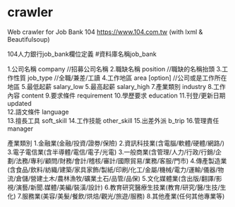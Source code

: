 # crawler
Web crawler for Job Bank 104 https://www.104.com.tw
(with lxml &amp; Beautifulsoup)

104人力銀行job_bank欄位定義
#資料庫名稱job_bank


1.公司名稱       company               //招募公司名稱
2.職缺名稱       position              //職缺的名稱抬頭
3.工作性質       job_type              //全職/兼差/工讀
4.工作地區       area [option]         //公司或是工作所在地區
5.最低起薪       salary_low 
5.最高起薪       salary_high 
7.產業類別       industry 
8.工作內容       content 
9.要求條件       requirement 
10.學歷要求       education
11.刊登/更新日期  updated  
12.語文條件      language                 
13.擅長工具      soft_skill
14.工作技能      other_skill
15.出差外派      b_trip
16.管理責任      manager


產業類別
1.金融業(金融/投資/證劵/保險)
2.資訊科技業(含電腦/軟體/硬體/網路/)
3.電子電信業(含半導體/電信/電子/光電)
3.一般商業(含管理/人力/行政/行銷/企劃/法務/專利/顧問/財務/會計/稽核/審計/國際貿易/業務/客服/門市)
4.傳產製造業(含食品/飲料/紡織/建築/家具家飾/製紙/印刷/化工/金屬/機械/電力/運輸/儀器/物流/倉儲/營建土木/農林漁牧/礦業土石/品管/品保)
5.文化媒體業(含出版/翻譯/影視/演藝/新聞.媒體/美編/裝潢/設計)
6.教育研究醫療生技業(教育/研究/醫/生技/生化)
7.服務業(美容/美髮/餐飲/烘焙/觀光/旅遊/服務)
8.其他產業(任何其他專業等)
